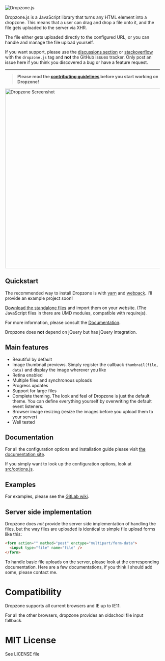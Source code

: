 <img alt="Dropzone.js" src="http://www.dropzonejs.com/images/new-logo.svg" />

Dropzone.js is a JavaScript library that turns any HTML element into a dropzone.
This means that a user can drag and drop a file onto it, and the file gets
uploaded to the server via XHR.

The file either gets uploaded directly to the configured URL, or you can handle
and manage the file upload yourself.


If you want support, please use the [discussions
section](https://github.com/dropzone/dropzone/discussions) or
[stackoverflow](https://stackoverflow.com/questions/tagged/dropzone.js) with the
`dropzone.js` tag and **not** the GitHub issues tracker. Only post an issue here
if you think you discovered a bug or have a feature request.


* * *

> **Please read the [contributing guidelines](CONTRIBUTING.md) before you start
> working on Dropzone!**


<img alt="Dropzone Screenshot" width="585" src="http://i.imgur.com/Xf7QvVG.png" />


Quickstart
----------

The recommended way to install Dropzone is with [yarn](https://yarnpkg.com) and
[webpack](http://webpack.js.org). I'll provide an example project soon!

[Download the standalone files](https://github.com/dropzone/dropzone/releases/latest/download/dist.zip) and import them on your website.
(The JavaScript files in there are UMD modules, compatible with requirejs).

For more information, please consult the [Documentation](https://dropzone.gitbook.io/dropzone/).

Dropzone does **not** depend on jQuery but has jQuery integration.

Main features
-------------

- Beautiful by default
- Image thumbnail previews. Simply register the callback `thumbnail(file, data)`
  and display the image wherever you like
- Retina enabled
- Multiple files and synchronous uploads
- Progress updates
- Support for large files
- Complete theming. The look and feel of Dropzone is just the default theme. You
  can define everything yourself by overwriting the default event listeners.
- Browser image resizing (resize the images before you upload them to your
  server)
- Well tested

Documentation
-------------

For all the configuration options and installation guide please visit [the
documentation site](https://dropzone.gitbook.io/dropzone/).

If you simply want to look up the configuration options, look at
[src/options.js](https://github.com/dropzone/dropzone/blob/main/src/options.js).

## Examples

For examples, please see the [GitLab wiki](https://github.com/dropzone/dropzone/wiki).


Server side implementation
--------------------------

Dropzone does *not* provide the server side implementation of handling the
files, but the way files are uploaded is identical to simple file upload forms
like this:

```html
<form action="" method="post" enctype="multipart/form-data">
  <input type="file" name="file" />
</form>
```

To handle basic file uploads on the server, please look at the corresponding
documentation. Here are a few documentations, if you think I should add some,
please contact me.

# Compatibility

Dropzone supports all current browsers and IE up to IE11.

For all the other browsers, dropzone provides an oldschool file input fallback.

# MIT License

See LICENSE file